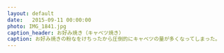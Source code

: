 ```yaml
---
layout: default
date:   2015-09-11 00:00:00
photo: IMG_1841.jpg
caption_header: お好み焼き（キャベツ焼き）
caption: お好み焼きの粉なをけちったから圧倒的にキャベツの量が多くなってしまった。
---
```

